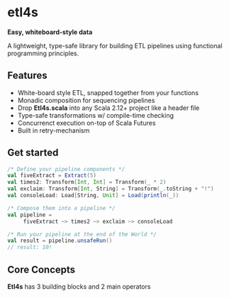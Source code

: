 # etl4s
**Easy, whiteboard-style data**

A lightweight, type-safe library for building ETL pipelines using functional programming principles.

## Features
- White-board style ETL, snapped together from your functions
- Monadic composition for sequencing pipelines
- Drop **Etl4s.scala** into any Scala 2.12+ project like a header file
- Type-safe transformations w/ compile-time checking
- Concurrenct execution on-top of Scala Futures
- Built in retry-mechanism

## Get started
```scala
/* Define your pipeline components */
val fiveExtract = Extract(5)
val times2: Transform[Int, Int] = Transform(_ * 2)
val exclaim: Transform[Int, String] = Transform(_.toString + "!")
val consoleLoad: Load[String, Unit] = Load(println(_))

/* Compose them into a pipeline */
val pipeline = 
     fiveExtract ~> times2 ~> exclaim ~> consoleLoad

/* Run your pipeline at the end of the World */
val result = pipeline.unsafeRun()
// result: 10!
```

## Core Concepts
**Etl4s** has 3 building blocks and 2 main operators
